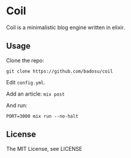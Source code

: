 Coil
====

Coil is a minimalistic blog engine written in elixir.

Usage
-----

Clone the repo:

    git clone https://github.com/badosu/coil

Edit `config.yml`.

Add an article: `mix post`

And run:

    PORT=3000 mix run --no-halt


License
-------

The MIT License, see LICENSE
